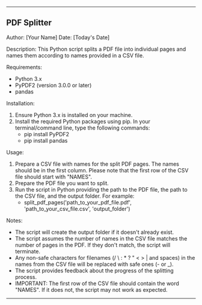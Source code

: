 ------------------------------------------
PDF Splitter
------------------------------------------
Author: [Your Name]
Date: [Today's Date]

Description:
This Python script splits a PDF file into individual pages and names them according to names provided in a CSV file.

Requirements:
- Python 3.x
- PyPDF2 (version 3.0.0 or later)
- pandas

Installation:
1. Ensure Python 3.x is installed on your machine.
2. Install the required Python packages using pip. 
   In your terminal/command line, type the following commands:
   - pip install PyPDF2
   - pip install pandas

Usage:
1. Prepare a CSV file with names for the split PDF pages. The names should be in the first column. Please note that the first row of the CSV file should start with "NAMES".
2. Prepare the PDF file you want to split.
3. Run the script in Python providing the path to the PDF file, the path to the CSV file, and the output folder. For example:
   - split_pdf_pages('path_to_your_pdf_file.pdf', 'path_to_your_csv_file.csv', 'output_folder')

Notes:
- The script will create the output folder if it doesn't already exist.
- The script assumes the number of names in the CSV file matches the number of pages in the PDF. If they don't match, the script will terminate.
- Any non-safe characters for filenames (/ \ : * ? " < > | and spaces) in the names from the CSV file will be replaced with safe ones (- or _).
- The script provides feedback about the progress of the splitting process.
- IMPORTANT: The first row of the CSV file should contain the word "NAMES". If it does not, the script may not work as expected.

------------------------------------------
